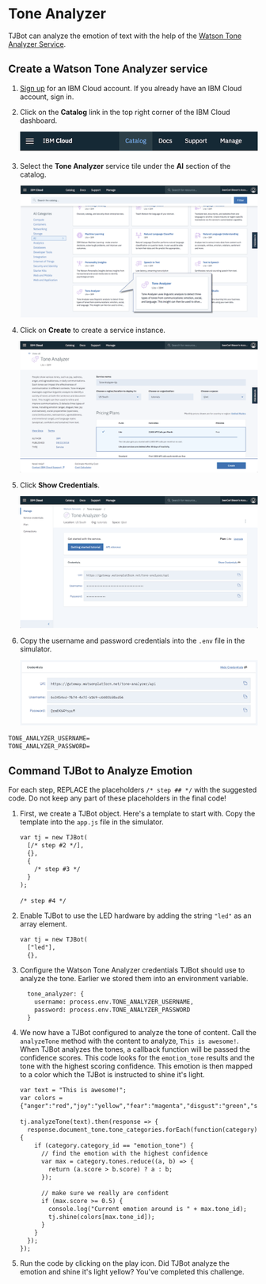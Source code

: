 # Tone Analyzer

TJBot can analyze the emotion of text with the help of the [Watson Tone Analyzer Service](https://ibm.biz/catalog-tone-analyzer).

## Create a Watson Tone Analyzer service

1. [Sign up](https://ibm.biz/tjbot-challenge-signup) for an IBM Cloud account. If you already have an IBM Cloud account, sign in.

2. Click on the __Catalog__ link in the top right corner of the IBM Cloud dashboard.

	![](assets/catalog.png)

3. Select the __Tone Analyzer__ service tile under the __AI__ section of the catalog.

	![](assets/catalog-ta.png)

4. Click on __Create__ to create a service instance.

	![](assets/create-ta.png)

5. Click __Show Credentials__.

	![](assets/servicecredentials-ta.png)

6. Copy the username and password credentials into the `.env` file in the simulator.

	![](assets/credentials-ta.png)

```
TONE_ANALYZER_USERNAME=
TONE_ANALYZER_PASSWORD=
```

## Command TJBot to Analyze Emotion

For each step, REPLACE the placeholders `/* step ## */` with the suggested code. Do not keep any part of these placeholders in the final code!

1. First, we create a TJBot object. Here's a template to start with. Copy the template into the `app.js` file in the simulator.

	```
	var tj = new TJBot(
	  [/* step #2 */],
	  {},
	  {
	    /* step #3 */
	  }
	);

	/* step #4 */
	```

2. Enable TJBot to use the LED hardware by adding the string `"led"` as an array element.

	```
	var tj = new TJBot(
	  ["led"],
	  {},
	```

3. Configure the Watson Tone Analyzer credentials TJBot should use to analyze the tone. Earlier we stored them into an environment variable.

	```
	  tone_analyzer: {
	    username: process.env.TONE_ANALYZER_USERNAME,
	    password: process.env.TONE_ANALYZER_PASSWORD
	  }
	```

4. We now have a TJBot configured to analyze the tone of content. Call the `analyzeTone` method with the content to analyze, `This is awesome!`. When TJBot analyzes the tones, a callback function will be passed the confidence scores. This code looks for the `emotion_tone` results and the tone with the highest scoring confidence. This emotion is then mapped to a color which the TJBot is instructed to shine it's light.

	```
	var text = "This is awesome!";
	var colors = {"anger":"red","joy":"yellow","fear":"magenta","disgust":"green","sadness":"blue"};

	tj.analyzeTone(text).then(response => {
      response.document_tone.tone_categories.forEach(function(category) {
	    if (category.category_id == "emotion_tone") {
	      // find the emotion with the highest confidence
	      var max = category.tones.reduce((a, b) => {
	        return (a.score > b.score) ? a : b;
	      });

	      // make sure we really are confident
	      if (max.score >= 0.5) {
	        console.log("Current emotion around is " + max.tone_id);
	        tj.shine(colors[max.tone_id]);
	      }
	    }
	  });
	});	
	```

5. Run the code by clicking on the play icon. Did TJBot analyze the emotion and shine it's light yellow? You've completed this challenge.
